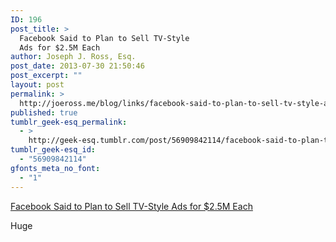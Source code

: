 ```yaml
---
ID: 196
post_title: >
  Facebook Said to Plan to Sell TV-Style
  Ads for $2.5M Each
author: Joseph J. Ross, Esq.
post_date: 2013-07-30 21:50:46
post_excerpt: ""
layout: post
permalink: >
  http://joeross.me/blog/links/facebook-said-to-plan-to-sell-tv-style-ads-for/
published: true
tumblr_geek-esq_permalink:
  - >
    http://geek-esq.tumblr.com/post/56909842114/facebook-said-to-plan-to-sell-tv-style-ads-for
tumblr_geek-esq_id:
  - "56909842114"
gfonts_meta_no_font:
  - "1"
---
```

<a href='http://www.bloomberg.com/news/2013-07-30/facebook-said-to-plan-to-sell-tv-style-ads-for-2-5m-each.html'>Facebook Said to Plan to Sell TV-Style Ads for $2.5M Each</a><div class="link_description"><p>Huge</p></div>